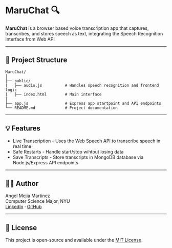 # MaruChat 🔍

**MaruChat** is a browser based voice transcription app that captures, transcribes, and stores speech as text, integrating the Speech Recognition Interface from Web API

---

## 📁 Project Structure

```
MaruChat/
│
├── public/
|   ├── audio.js          # Handles speech recognition and frontend logic
|   ├── index.html        # Main interface
|
├── app.js                # Express app startpoint and API endpoints
└── README.md             # Project documentation
```

---

## 💡 Features

- Live Transcription - Uses the Web Speech API to transcribe speech in real time
- Safe Restarts - Handle start/stop wihtout losing data
- Save Transcripts - Store transcripts in MongoDB database via Node.js/Express API endpoints

---


## 🧑‍💻 Author

Angel Mejia Martinez  
Computer Science Major, NYU  
[LinkedIn](https://www.linkedin.com/in/angel-mejia-martinez-3b0a09252/) · [GitHub](https://github.com/AngelMM26)

---

## 📄 License

This project is open-source and available under the [MIT License](LICENSE).